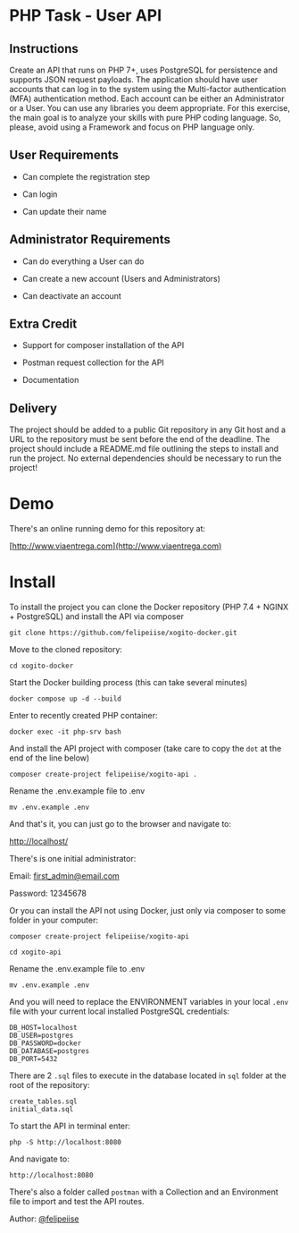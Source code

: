 # PHP Task - User API

## Instructions

Create an API that runs on PHP 7+, uses PostgreSQL for persistence and supports JSON request payloads. The application should have user accounts that can log in to the system using the Multi-factor authentication (MFA) authentication method. Each account can be either an Administrator or a User.
You can use any libraries you deem appropriate. For this exercise, the main goal is to analyze your skills with pure PHP coding language. So, please, avoid using a Framework and focus on PHP language only.

## User Requirements
* Can complete the registration step

* Can login

* Can update their name

## Administrator Requirements
* Can do everything a User can do

* Can create a new account (Users and Administrators)

* Can deactivate an account

## Extra Credit
* Support for composer installation of the API

* Postman request collection for the API

* Documentation

## Delivery

The project should be added to a public Git repository in any Git host and a URL to the repository must be sent before the end of the deadline. The project should include a README.md file outlining the steps to install and run the project. No external dependencies should be necessary to run the project!

# Demo

There's an online running demo for this repository at:

[http://www.viaentrega.com](http://www.viaentrega.com)

# Install

To install the project you can clone the Docker repository (PHP 7.4 + NGINX + PostgreSQL) and install the API via composer

```
git clone https://github.com/felipeiise/xogito-docker.git
```
Move to the cloned repository:
```
cd xogito-docker
```
Start the Docker building process (this can take several minutes)
```
docker compose up -d --build
```
Enter to recently created PHP container:
```
docker exec -it php-srv bash
```
And install the API project with composer (take care to copy the `dot` at the end of the line below)
```
composer create-project felipeiise/xogito-api .
```
Rename the .env.example file to .env
```
mv .env.example .env
```
And that's it, you can just go to the browser and navigate to:

[http://localhost/](http://localhost/)

There's is one initial administrator:

Email: first_admin@email.com

Password: 12345678



Or you can install the API not using Docker, just only via composer to some folder in your computer:
```
composer create-project felipeiise/xogito-api
```
```
cd xogito-api
```
Rename the .env.example file to .env
```
mv .env.example .env
```

And you will need to replace the ENVIRONMENT variables in your local `.env` file with your current local installed PostgreSQL credentials:
```
DB_HOST=localhost
DB_USER=postgres
DB_PASSWORD=docker
DB_DATABASE=postgres
DB_PORT=5432
```

There are 2 `.sql` files to execute in the database located in `sql` folder at the root of the repository:
```
create_tables.sql
initial_data.sql
```

To start the API in terminal enter:

```
php -S http://localhost:8080
```

And navigate to:
```
http://localhost:8080
```
There's also a folder called `postman` with a Collection and an Environment file to import and test the API routes.

Author: [@felipeiise](https://github.com/felipeiise)
